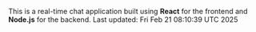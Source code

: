 This is a real-time chat application built using **React** for the frontend and **Node.js** for the backend.
Last updated: Fri Feb 21 08:10:39 UTC 2025
